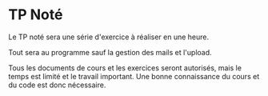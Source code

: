 # TP Noté

Le TP noté sera une série d'exercice à réaliser en une heure.

Tout sera au programme sauf la gestion des mails et l'upload.

Tous les documents de cours et les exercices seront autorisés, mais le temps est limité et le travail important. Une bonne connaissance du cours et du code est donc nécessaire.

